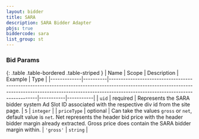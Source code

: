 ```yaml
---
layout: bidder
title: SARA
description: SARA Bidder Adapter
pbjs: true
biddercode: sara
list_group: st
---
```


### Bid Params

{: .table .table-bordered .table-striped }
| Name        | Scope    | Description                                                                                                                                                                                                | Example   | Type      |
|-------------|----------|------------------------------------------------------------------------------------------------------------------------------------------------------------------------------------------------------------|-----------|-----------|
| `uid`       | required | Represents the SARA bidder system Ad Slot ID associated with the respective div id from the site page.                                                                                                     | `5`       | `integer` |
| `priceType` | optional | Can take the values `gross` or `net`, default value is `net`. Net represents the header bid price with the header bidder margin already extracted. Gross price does contain the SARA bidder margin within. | `'gross'` | `string`  |
